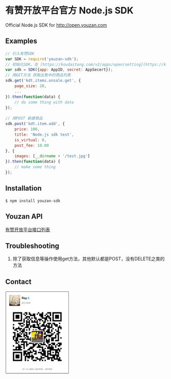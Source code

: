 # 有赞开放平台官方 Node.js SDK

Official Node.js SDK for http://open.youzan.com

## Examples

```js
// 引入有赞SDK
var SDK = require('youzan-sdk');
// 初始化SDK，在 [https://koudaitong.com/v2/apps/open/setting](https://koudaitong.com/v2/apps/open/setting) 开启API接口，复制相应 AppID、AppSecert
var sdk = SDK({app: AppID, secret: AppSecert});
// 用GET方法 获取出售中的商品列表
sdk.get('kdt.items.onsale.get', {
    page_size: 20,
    ...
}).then(function(data) {
    // do some thing with data
});

// 用POST 新建商品
sdk.post('kdt.item.add', {
    price: 100,
    title: 'Node.js sdk test',
    is_virtual: 0,
    post_fee: 10.00
}, {
    images: [__dirname + '/test.jpg']
}).then(function(data) {
    // make some thing
});
```

## Installation

```
$ npm install youzan-sdk
```

## Youzan API

[有赞开放平台接口列表](http://open.youzan.com/api)

## Troubleshooting

1. 除了获取信息等操作使用get方法，其他默认都是POST，没有DELETE之类的方法

## Contact

<img src="/weixin.jpg" alt="二维码" width="200" height="auto" />
